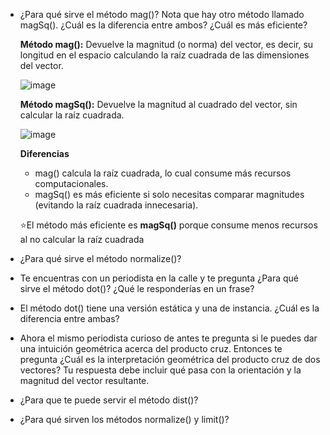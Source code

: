 * ¿Para qué sirve el método mag()? Nota que hay otro método llamado magSq(). 
  ¿Cuál es la diferencia entre ambos? ¿Cuál es más eficiente?

    **Método mag():** Devuelve la magnitud (o norma) del vector, es decir, su longitud en el espacio calculando la raíz cuadrada de las dimensiones del vector.
    
    ![image](https://github.com/user-attachments/assets/13386217-4c77-4bf6-a306-c0a911765ad9)

    **Método magSq():** Devuelve la magnitud al cuadrado del vector, sin calcular la raíz cuadrada.

    ![image](https://github.com/user-attachments/assets/66cd3155-db27-4bbe-b8e8-a5cd85a09ff2)

    **Diferencias**
    * mag() calcula la raíz cuadrada, lo cual consume más recursos computacionales.
    * magSq() es más eficiente si solo necesitas comparar magnitudes (evitando la raíz cuadrada innecesaria).

    ⭐El método más eficiente es **magSq()** porque consume menos recursos al no calcular la raíz cuadrada

* ¿Para qué sirve el método normalize()?
* Te encuentras con un periodista en la calle y te pregunta ¿Para qué sirve el método dot()? ¿Qué le responderías en un frase?
* El método dot() tiene una versión estática y una de instancia. ¿Cuál es la diferencia entre ambas?
* Ahora el mismo periodista curioso de antes te pregunta si le puedes dar una intuición geométrica acerca del producto cruz. Entonces te pregunta ¿Cuál es la interpretación geométrica del producto cruz de dos vectores? Tu respuesta debe incluir qué pasa con la orientación y la magnitud del vector resultante.
* ¿Para que te puede servir el método dist()?
* ¿Para qué sirven los métodos normalize() y limit()?
